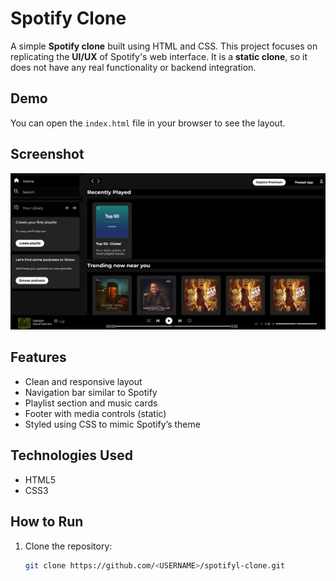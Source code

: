 # Spotify Clone

A simple **Spotify clone** built using HTML and CSS. This project focuses on replicating the **UI/UX** of Spotify's web interface. It is a **static clone**, so it does not have any real functionality or backend integration.

## Demo

You can open the `index.html` file in your browser to see the layout.

## Screenshot

![Screenshot](Screenshot.png)  


## Features

- Clean and responsive layout
- Navigation bar similar to Spotify
- Playlist section and music cards
- Footer with media controls (static)
- Styled using CSS to mimic Spotify’s theme


## Technologies Used

- HTML5
- CSS3
  
## How to Run

1. Clone the repository:
   ```bash
   git clone https://github.com/<USERNAME>/spotifyl-clone.git
